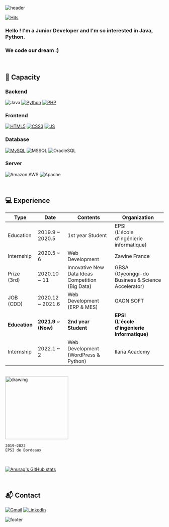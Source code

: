 ![header](https://capsule-render.vercel.app/api?type=waving&color=timeGradient&height=300&section=header&text=DEV%20of%20SHIM&fontSize=70&animation=waving&descSize=30&rotate=3&descSize=20&desc=Welcome%20to%20My%20Page%20👨‍💻&fontAlignY=40)

[![Hits](https://hits.seeyoufarm.com/api/count/incr/badge.svg?url=https%3A%2F%2Fgithub.com%2FSangmin-SHIM&count_bg=%23477BE3&title_bg=%23555555&icon=&icon_color=%23E7E7E7&title=hits&edge_flat=false)](https://hits.seeyoufarm.com)

<!-- Introduction -->


### Hello ! I'm a Junior Developer and I'm so interested in Java, Python. 
### We code our dream :)

<br>

<!-- TECH -->
## 🧠 Capacity


### Backend
![Java](https://img.shields.io/badge/Java-007396?style=for-the-badge&logo=Java&logoColor=white)
[![Python](https://img.shields.io/badge/Python-3776AB?style=for-the-badge&logo=Python&logoColor=white)](https://github.com/Sangmin-SHIM/Dividened_Korea-Python)
[![PHP](https://img.shields.io/badge/PHP-777BB4?style=for-the-badge&logo=PHP&logoColor=white)](https://github.com/Sangmin-SHIM/ZawineFrance-PHP)
<br>

### Frontend
[![HTML5](https://img.shields.io/badge/HTML5-E34F26?style=for-the-badge&logo=HTML5&logoColor=white)](https://github.com/Sangmin-SHIM/ZawineFrance-PHP)
[![CSS3](https://img.shields.io/badge/CSS3-1572B6?style=for-the-badge&logo=CSS3&logoColor=white)](https://github.com/Sangmin-SHIM/ZawineFrance-PHP)
[![JS](https://img.shields.io/badge/JavaScript-F7DF1E?style=for-the-badge&logo=JavaScript&logoColor=black)](https://github.com/Sangmin-SHIM/ZawineFrance-PHP)
<br>
  
### Database  
[![MySQL](https://img.shields.io/badge/MySQL-4479A1?style=for-the-badge&logo=MySQL&logoColor=white)](https://github.com/Sangmin-SHIM/ZawineFrance-PHP)
![MSSQL](https://img.shields.io/badge/MSSQL-CC2927?style=for-the-badge&logo=MicrosoftSQLServer&logoColor=white)
![OracleSQL](https://img.shields.io/badge/OracleSQL-F80000?style=for-the-badge&logo=Oracle&logoColor=white)
<br>

### Server
![Amazon AWS](https://img.shields.io/badge/AWS-232F3E?style=for-the-badge&logo=AmazonAWS&logoColor=white)
![Apache](https://img.shields.io/badge/Tomcat-5E97B6?style=for-the-badge&logo=Apache%20Groovy&logoColor=white)

<br>

<!-- Career -->
## 💻 Experience

| Type | Date | Contents | Organization |
| ------ | ------ | ------ | ------ |
| Education | 2019.9 ~ 2020.5 | 1st year Student | EPSI <br>(L'école d'ingénierie informatique) |
| Internship | 2020.5 ~ 6 | Web Development | Zawine France |
| Prize (3rd) | 2020.10 ~ 11 | Innovative New Data Ideas Competition <br>(Big Data) | GBSA <br>(Gyeonggi-do Business & Science Accelerator) |
| JOB (CDD) | 2020.12 ~ 2021.6 | Web Development (ERP & MES) | GAON SOFT |
| **Education** | **2021.9 ~ (Now)** | **2nd year Student** | **EPSI <br>(L'école d'ingénierie informatique)** |
| Internship | 2022.1 ~ 2 | Web Development (WordPress & Python) | Ilaria Academy |

<br>

<img src="https://www.epsi.fr/wp-content/uploads/2018/03/logomonogramme.jpg" alt="drawing" width="200"/>

```
2019~2022 
EPSI de Bordeaux
```



<br>

[![Anurag's GitHub stats](https://github-readme-stats.vercel.app/api?username=Sangmin-SHIM)](https://github.com/Sangmin-SHIM)


<br>

<!-- Contact -->
## :mailbox_with_mail: Contact

[![Gmail](https://img.shields.io/badge/Gmail-D14836?style=flat-square&logo=gmail&logoColor=white)](mailto:tkdals4723@gmail.com)
[![LinkedIn](https://img.shields.io/badge/LinkedIn-0077B5?style=flat-square&logo=linkedin&logoColor=white)](https://www.linkedin.com/in/sangminshim/)


![footer](https://capsule-render.vercel.app/api?section=footer&type=waving&color=timeGradient)


